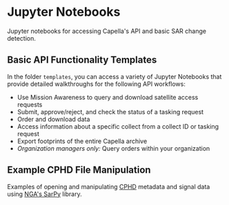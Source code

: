 # Jupyter Notebooks
Jupyter notebooks for accessing Capella's API and basic SAR change detection.

## Basic API Functionality Templates
In the folder `templates`, you can access a variety of Jupyter Notebooks that provide detailed walkthroughs for the following API workflows:
* Use Mission Awareness to query and download satellite access requests
* Submit, approve/reject, and check the status of a tasking request
* Order and download data
* Access information about a specific collect from a collect ID or tasking request
* Export footprints of the entire Capella archive
* *Organization managers only:* Query orders within your organization 

## Example CPHD File Manipulation

Examples of opening and manipulating [CPHD](https://nsgreg.nga.mil/doc/view?i=4638&month=3&day=8&year=2022) metadata and signal data using [NGA's SarPy](https://github.com/ngageoint/sarpy) library.

